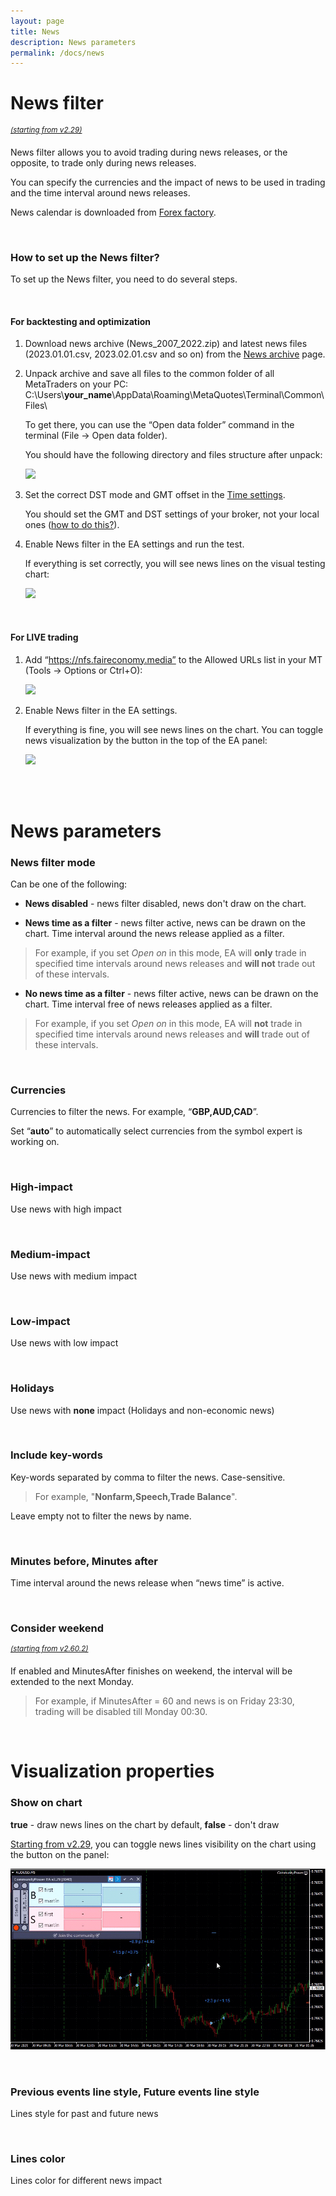 ```yaml
---
layout: page
title: News
description: News parameters
permalink: /docs/news
---
```


# News filter

<sup>[*(starting from v2.29)*](/docs/versions-history#20210403-229)</sup>

News filter allows you to avoid trading during news releases, or the opposite, to trade only during news releases.

You can specify the currencies and the impact of news to be used in trading and the time interval around news releases.

News calendar is downloaded from [Forex factory](https://www.forexfactory.com/calendar.php).

<br />

### How to set up the News filter?

To set up the News filter, you need to do several steps.

<br />

#### For backtesting and optimization

1. Download news archive (News_2007_2022.zip) and latest news files (2023.01.01.csv, 2023.02.01.csv and so on) from the [News archive](/docs/news/archive) page.

2. Unpack archive and save all files to the common folder of all MetaTraders on your PC: C:\Users\\**your_name**\\AppData\Roaming\MetaQuotes\Terminal\Common\Files\

   To get there, you can use the “Open data folder” command in the terminal (File -> Open data folder).

   You should have the following directory and files structure after unpack:

   ![]({{site.baseurl}}/assets/img/docs/news1.png)

3. Set the correct DST mode and GMT offset in the [Time settings](/docs/time).
   
   You should set the GMT and DST settings of your broker, not your local ones ([how to do this?](/docs/FAQ/gmt-and-dst)).

4. Enable News filter in the EA settings and run the test.
   
   If everything is set correctly, you will see news lines on the visual testing chart:

   ![]({{site.baseurl}}/assets/img/docs/news2.png)

<br />

#### For LIVE trading

1. Add “https://nfs.faireconomy.media” to the Allowed URLs list in your MT (Tools -> Options or Ctrl+O):

   ![]({{site.baseurl}}/assets/img/docs/news3.png)

2. Enable News filter in the EA settings.

   If everything is fine, you will see news lines on the chart. You can toggle news visualization by the button in the top of the EA panel:

   ![]({{site.baseurl}}/assets/img/docs/news4.png)

<br />
<br />

# News parameters

### News filter mode

Can be one of the following:
* **News disabled** - news filter disabled, news don't draw on the chart.


* **News time as a filter** - news filter active, news can be drawn on the chart. Time interval around the news release applied as a filter.

> For example, if you set _Open on_ in this mode, EA will **only** trade in specified time intervals around news releases and **will not** trade out of these intervals.

* **No news time as a filter** - news filter active, news can be drawn on the chart. Time interval free of news releases applied as a filter.

> For example, if you set _Open on_ in this mode, EA will **not** trade in specified time intervals around news releases and **will** trade out of these intervals.

<br />

### Currencies

Currencies to filter the news. For example, “**GBP,AUD,CAD**”.

Set “**auto**” to automatically select currencies from the symbol expert is working on.

<br />

### High-impact

Use news with high impact

<br />

### Medium-impact

Use news with medium impact

<br />

### Low-impact

Use news with low impact

<br />

### Holidays

Use news with **none** impact (Holidays and non-economic news)

<br />

### Include key-words

Key-words separated by comma to filter the news. Case-sensitive.

> For example, "**Nonfarm,Speech,Trade Balance**".

Leave empty not to filter the news by name.

<br />

### Minutes before, Minutes after

Time interval around the news release when “news time” is active.

<br />

### Consider weekend
<sup>[*(starting from v2.60.2)*](/docs/versions-history#20240915-1015-261)</sup>

If enabled and MinutesAfter finishes on weekend, the interval will be extended to the next Monday.

> For example, if MinutesAfter = 60 and news is on Friday 23:30, trading will be disabled till Monday 00:30.

<br />

# Visualization properties

### Show on chart

**true** - draw news lines on the chart by default, **false** - don't draw

[Starting from v2.29](/docs/versions-history#20210403-229), you can toggle news lines visibility on the chart using the button on the panel:

![show_orders.gif](..%2Fassets%2Fimg%2Fdocs%2Fshow_orders.gif)

<br />

### Previous events line style, Future events line style

Lines style for past and future news

<br />

### Lines color

Lines color for different news impact
